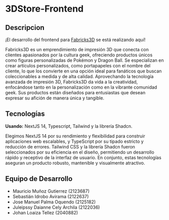 # 3DStore-Frontend

## Descripcion

¡El desarrollo del frontend para [Fabricks3D](https://www.instagram.com/fabricks3d/) se está realizando aquí!

Fabricks3D es un emprendimiento de impresión 3D que conecta con clientes apasionados por la cultura geek, ofreciendo productos únicos como figuras personalizadas de Pokémon y Dragon Ball. Se especializan en crear artículos personalizados, como portapapeles con el nombre del cliente, lo que los convierte en una opción ideal para fanáticos que buscan coleccionables a medida y de alta calidad. Aprovechando la tecnología avanzada de impresión 3D, Fabricks3D da vida a la creatividad, enfocándose tanto en la personalización como en la vibrante comunidad geek. Sus productos están diseñados para entusiastas que desean expresar su afición de manera única y tangible.

## Tecnologías

**Usando:** NextJS 14, Typescript, Tailwind y la librería Shadcn.

Elegimos NextJS 14 por su rendimiento y flexibilidad para construir aplicaciones web escalables, y TypeScript por su tipado estricto y reducción de errores. Tailwind CSS y la librería Shadcn fueron seleccionados por su eficiencia en el diseño, permitiendo un desarrollo rápido y receptivo de la interfaz de usuario. En conjunto, estas tecnologías aseguran un producto robusto, mantenible y visualmente atractivo.

## Equipo de Desarrollo

- Mauricio Muñoz Gutierrez (2123687)
- Sebastián Idrobo Avirama (2122637)
- Jose Manuel Palma Oquendo (2125182)
- Juleipssy Daianne Cely Archila (2122036)
- Johan Loaiza Tellez (2040882)

